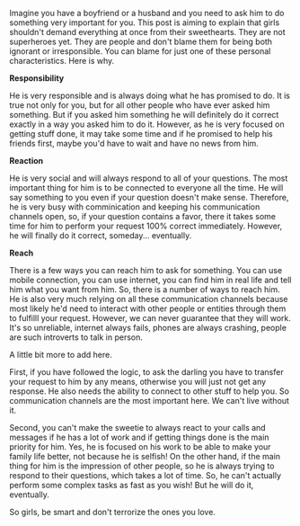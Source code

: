 Imagine you have a boyfriend or a husband and you need to ask him to do something very important for you. This post is aiming to explain that girls shouldn't demand everything at once from their sweethearts. They are not superheroes yet. They are people and don't blame them for being both ignorant or irresponsible. You can blame for just one of these personal characteristics. Here is why.

**Responsibility**

He is very responsible and is always doing what he has promised to do. It is true not only for you, but for all other people who have ever asked him something. But if you asked him something he will definitely do it correct exactly in a way you asked him to do it. However, as he is very focused on getting stuff done, it may take some time and if he promised to help his friends first, maybe you'd have to wait and have no news from him.

**Reaction**

He is very social and will always respond to all of your questions. The most important thing for him is to be connected to everyone all the time. He will say something to you even if your question doesn't make sense. Therefore, he is very busy with comminication and keeping his communication channels open, so, if your question contains a favor, there it takes some time for him to perform your request 100% correct immediately. However, he will finally do it correct, someday... eventually.

**Reach**

There is a few ways you can reach him to ask for something. You can use mobile connection, you can use internet, you can find him in real life and tell him what you want from him. So, there is a number of ways to reach him. He is also very much relying on all these communication channels because most likely he'd need to interact with other people or entities through them to fulfilll your request. However, we can never guarantee that they will work. It's so unreliable, internet always fails, phones are always crashing, people are such introverts to talk in person.



A little bit more to add here. 

First, if you have followed the logic, to ask the darling you have to transfer your request to him by any means, otherwise you will just not get any response. He also needs the ability to connect to other stuff to help you. So communication channels are the most important here. We can't live without it. 

Second, you can't make the sweetie to always react to your calls and messages if he has a lot of work and if getting things done is the main priority for him. Yes, he is focused on his work to be able to make your family life better, not because he is selfish! On the other hand, if the main thing for him is the impression of other people, so he is always trying to respond to their questions, which takes a lot of time. So, he can't actually perform some complex tasks as fast as you wish! But he will do it, eventually.

So girls, be smart and don't terrorize the ones you love.
